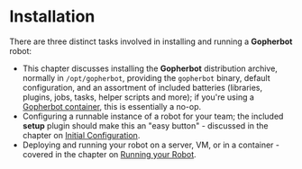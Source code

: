 # Installation

There are three distinct tasks involved in installing and running a **Gopherbot** robot:

* This chapter discusses installing the **Gopherbot** distribution archive, normally in `/opt/gopherbot`, providing the `gopherbot` binary, default configuration, and an assortment of included batteries (libraries, plugins, jobs, tasks, helper scripts and more); if you're using a [Gopherbot container](https://hub.docker.com/r/lnxjedi/gopherbot), this is essentially a no-op.
* Configuring a runnable instance of a robot for your team; the included **setup** plugin should make this an "easy button" - discussed in the chapter on [Initial Configuration](RobotInstall.md).
* Deploying and running your robot on a server, VM, or in a container - covered in the chapter on [Running your Robot](RunRobot.md).
